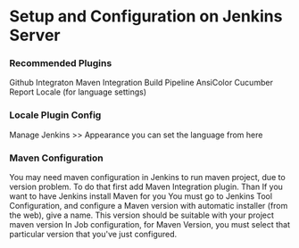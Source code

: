 ﻿# Setup and Configuration on Jenkins Server

### Recommended Plugins

Github Integraton
Maven Integration
Build Pipeline
AnsiColor
Cucumber Report
Locale (for language settings)

### Locale Plugin Config
Manage Jenkins >> Appearance
you can set the language from here

### Maven Configuration
You may need maven configuration in Jenkins to run maven project, due to version problem.
To do that first add Maven Integration plugin.
Than If you want to have Jenkins install Maven for you
You must go to Jenkins Tool Configuration, and configure a Maven version with automatic installer (from the web), give a name.
This version should be suitable with your project maven version
In Job configuration, for Maven Version, you must select that particular version that you've just configured.



